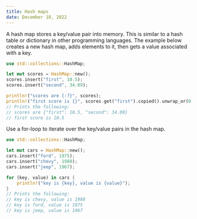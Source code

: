 ```yaml
---
title: Hash maps
date: December 18, 2022
---
```


A hash map stores a key/value pair into memory. This is similar to a hash table or dictionary in other programming languages. The example below creates a new hash map, adds elements to it, then gets a value associated with a key.

```rust
use std::collections::HashMap;

let mut scores = HashMap::new();
scores.insert("first", 10.5);
scores.insert("second", 34.09);

println!("scores are {:?}", scores);
println!("first score is {}", scores.get("first").copied().unwrap_or(0.0));
// Prints the following:
// scores are {"first": 10.5, "second": 34.09}
// first score is 10.5
```

Use a for-loop to iterate over the key/value pairs in the hash map.

```rust
use std::collections::HashMap;

let mut cars = HashMap::new();
cars.insert("ford", 1975);
cars.insert("chevy", 1988);
cars.insert("jeep", 1967);

for (key, value) in cars {
    println!("key is {key}, value is {value}");
}
// Prints the following:
// key is chevy, value is 1988
// key is ford, value is 1975
// key is jeep, value is 1967
```

